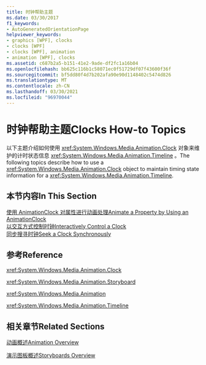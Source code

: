 ```yaml
---
title: 时钟帮助主题
ms.date: 03/30/2017
f1_keywords:
- AutoGeneratedOrientationPage
helpviewer_keywords:
- graphics [WPF], clocks
- clocks [WPF]
- clocks [WPF], animation
- animation [WPF], clocks
ms.assetid: c687b2a5-b151-41e2-9ade-df2fc1a16b04
ms.openlocfilehash: bb625c116b1c58071ec0f51729df07f43600f36f
ms.sourcegitcommit: bf5dd80f4d7b202afa90e90d1148402c5474d826
ms.translationtype: MT
ms.contentlocale: zh-CN
ms.lasthandoff: 03/30/2021
ms.locfileid: "96970044"
---
```

# <a name="clocks-how-to-topics"></a><span data-ttu-id="1af0b-102">时钟帮助主题</span><span class="sxs-lookup"><span data-stu-id="1af0b-102">Clocks How-to Topics</span></span>
<span data-ttu-id="1af0b-103">以下主题介绍如何使用 <xref:System.Windows.Media.Animation.Clock> 对象来维护的计时状态信息 <xref:System.Windows.Media.Animation.Timeline> 。</span><span class="sxs-lookup"><span data-stu-id="1af0b-103">The following topics describe how to use a <xref:System.Windows.Media.Animation.Clock> object to maintain timing state information for a <xref:System.Windows.Media.Animation.Timeline>.</span></span>  
  
## <a name="in-this-section"></a><span data-ttu-id="1af0b-104">本节内容</span><span class="sxs-lookup"><span data-stu-id="1af0b-104">In This Section</span></span>  
 [<span data-ttu-id="1af0b-105">使用 AnimationClock 对属性进行动画处理</span><span class="sxs-lookup"><span data-stu-id="1af0b-105">Animate a Property by Using an AnimationClock</span></span>](how-to-animate-a-property-by-using-an-animationclock.md)  
 [<span data-ttu-id="1af0b-106">以交互方式控制时钟</span><span class="sxs-lookup"><span data-stu-id="1af0b-106">Interactively Control a Clock</span></span>](how-to-interactively-control-a-clock.md)  
 [<span data-ttu-id="1af0b-107">同步搜寻时钟</span><span class="sxs-lookup"><span data-stu-id="1af0b-107">Seek a Clock Synchronously</span></span>](how-to-seek-a-clock-synchronously.md)  
  
## <a name="reference"></a><span data-ttu-id="1af0b-108">参考</span><span class="sxs-lookup"><span data-stu-id="1af0b-108">Reference</span></span>  
 <xref:System.Windows.Media.Animation.Clock>  
  
 <xref:System.Windows.Media.Animation.Storyboard>  
  
 <xref:System.Windows.Media.Animation>  
  
 <xref:System.Windows.Media.Animation.Timeline>  
  
## <a name="related-sections"></a><span data-ttu-id="1af0b-109">相关章节</span><span class="sxs-lookup"><span data-stu-id="1af0b-109">Related Sections</span></span>  
 [<span data-ttu-id="1af0b-110">动画概述</span><span class="sxs-lookup"><span data-stu-id="1af0b-110">Animation Overview</span></span>](animation-overview.md)  
  
 [<span data-ttu-id="1af0b-111">演示图板概述</span><span class="sxs-lookup"><span data-stu-id="1af0b-111">Storyboards Overview</span></span>](storyboards-overview.md)
